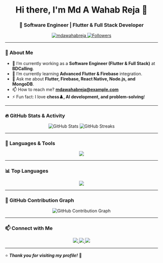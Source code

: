 <h1 align="center">Hi there, I'm Md A Wahab Reja 👋</h1>
<h3 align="center">🚀 Software Engineer | Flutter & Full Stack Developer</h3>

<p align="center">
  <a href="https://github.com/mdawahabreja">
    <img src="https://komarev.com/ghpvc/?username=mdawahabreja&label=Profile%20Views&color=0e75b6&style=flat" alt="mdawahabreja" />
  </a>
  <a href="https://github.com/mdawahabreja?tab=followers">
    <img src="https://img.shields.io/github/followers/mdawahabreja?label=Followers&style=social" alt="Followers" />
  </a>
</p>

---

### 🌟 **About Me**
- 🔭 I’m currently working as a **Software Engineer (Flutter & Full Stack)** at **BDCalling**.  
- 🌱 I’m currently learning **Advanced Flutter & Firebase** integration.  
- 💬 Ask me about **Flutter, Firebase, React Native, Node.js, and MongoDB**.  
- 📫 How to reach me? **mdawahabreja@example.com**  
- ⚡ Fun fact: I love **chess♟️, AI development, and problem-solving**!  

---

### 🔥 **GitHub Stats & Activity**
<p align="center">
  <img src="https://github-readme-stats.vercel.app/api?username=mdawahabreja&show_icons=true&theme=radical" alt="GitHub Stats" />
  <img src="https://github-readme-streak-stats.herokuapp.com/?user=mdawahabreja&theme=radical" alt="GitHub Streaks" />
</p>

---

### 🚀 **Languages & Tools**
<p align="center">
  <img src="https://skillicons.dev/icons?i=flutter,dart,react,nodejs,mongodb,firebase,python,java,androidstudio,figma,vscode,git,github" />
</p>

---

### 📊 **Top Languages**
<p align="center">
  <img src="https://github-readme-stats.vercel.app/api/top-langs/?username=mdawahabreja&layout=compact&theme=radical" />
</p>

---

### 📅 **GitHub Contribution Graph**
<p align="center">
  <img src="https://github-readme-activity-graph.vercel.app/graph?username=mdawahabreja&theme=radical" alt="GitHub Contribution Graph" />
</p>

---

### 📫 **Connect with Me**
<p align="center">
  <a href="https://linkedin.com/in/mdawahabreja">
    <img src="https://img.shields.io/badge/LinkedIn-%230077B5.svg?&style=for-the-badge&logo=linkedin&logoColor=white" />
  </a>
  <a href="https://twitter.com/mdawahabreja">
    <img src="https://img.shields.io/badge/Twitter-%231DA1F2.svg?&style=for-the-badge&logo=twitter&logoColor=white" />
  </a>
  <a href="https://github.com/mdawahabreja">
    <img src="https://img.shields.io/badge/GitHub-%2312100E.svg?&style=for-the-badge&logo=github&logoColor=white" />
  </a>
</p>

---

⭐ **_Thank you for visiting my profile!_** 🚀
